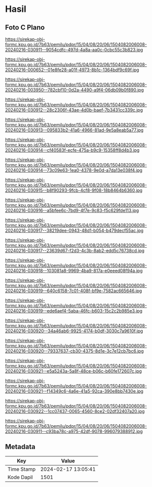 # Hasil

## Foto C Plano

https://sirekap-obj-formc.kpu.go.id/7b63/pemilu/pdpr/15/04/08/20/06/1504082006008-20240216-030911--9054cdfc-497d-4a8a-aa0c-0cbc55c3b823.jpg

https://sirekap-obj-formc.kpu.go.id/7b63/pemilu/pdpr/15/04/08/20/06/1504082006008-20240216-000652--01e8fe28-a01f-4973-8b1c-1364bdf9c69f.jpg

https://sirekap-obj-formc.kpu.go.id/7b63/pemilu/pdpr/15/04/08/20/06/1504082006008-20240216-003950--782cbf10-0d2a-4490-a9f4-06db09b0f890.jpg

https://sirekap-obj-formc.kpu.go.id/7b63/pemilu/pdpr/15/04/08/20/06/1504082006008-20240216-030912--28c2306f-43ae-4d0b-baef-7b3431cc339c.jpg

https://sirekap-obj-formc.kpu.go.id/7b63/pemilu/pdpr/15/04/08/20/06/1504082006008-20240216-030913--095833b2-41a6-4966-81ad-9e5a8eab5a77.jpg

https://sirekap-obj-formc.kpu.go.id/7b63/pemilu/pdpr/15/04/08/20/06/1504082006008-20240216-030914--cf40583f-ecfe-475a-b9c9-15358ff8d4b3.jpg

https://sirekap-obj-formc.kpu.go.id/7b63/pemilu/pdpr/15/04/08/20/06/1504082006008-20240216-030914--73c09e63-1ea0-4378-9e0d-a7da13e038f4.jpg

https://sirekap-obj-formc.kpu.go.id/7b63/pemilu/pdpr/15/04/08/20/06/1504082006008-20240216-030915--b8f90293-9fcb-4cf8-9f08-18b8464b6360.jpg

https://sirekap-obj-formc.kpu.go.id/7b63/pemilu/pdpr/15/04/08/20/06/1504082006008-20240216-030916--a5bfee6c-7bd9-4f7e-9c83-f5c629fde113.jpg

https://sirekap-obj-formc.kpu.go.id/7b63/pemilu/pdpr/15/04/08/20/06/1504082006008-20240216-030917--38219dee-0943-48d1-b054-b479decf55ac.jpg

https://sirekap-obj-formc.kpu.go.id/7b63/pemilu/pdpr/15/04/08/20/06/1504082006008-20240216-030917--23639d67-f2d3-4c3b-8ab2-edd5c76738cd.jpg

https://sirekap-obj-formc.kpu.go.id/7b63/pemilu/pdpr/15/04/08/20/06/1504082006008-20240216-030918--103081a8-9969-4ba9-817a-e0eeed08f94a.jpg

https://sirekap-obj-formc.kpu.go.id/7b63/pemilu/pdpr/15/04/08/20/06/1504082006008-20240216-030919--640c6158-7c01-408f-bf9e-7582ac665646.jpg

https://sirekap-obj-formc.kpu.go.id/7b63/pemilu/pdpr/15/04/08/20/06/1504082006008-20240216-030919--ede6aef4-5aba-46fc-b603-15c2c2b985e3.jpg

https://sirekap-obj-formc.kpu.go.id/7b63/pemilu/pdpr/15/04/08/20/06/1504082006008-20240216-030920--34a46ab6-9925-4174-b0df-3030c7a9610f.jpg

https://sirekap-obj-formc.kpu.go.id/7b63/pemilu/pdpr/15/04/08/20/06/1504082006008-20240216-030920--79337637-cb30-4375-8d1e-3c7e12cb7bc6.jpg

https://sirekap-obj-formc.kpu.go.id/7b63/pemilu/pdpr/15/04/08/20/06/1504082006008-20240216-030921--e5a5243a-5a8f-48ce-b06c-b60fe172607c.jpg

https://sirekap-obj-formc.kpu.go.id/7b63/pemilu/pdpr/15/04/08/20/06/1504082006008-20240216-030921--f14349c6-4a6e-41a5-92ca-390e8bb7430e.jpg

https://sirekap-obj-formc.kpu.go.id/7b63/pemilu/pdpr/15/04/08/20/06/1504082006008-20240216-030922--1cc07437-0065-4560-8ce2-02df32407a20.jpg

https://sirekap-obj-formc.kpu.go.id/7b63/pemilu/pdpr/15/04/08/20/06/1504082006008-20240216-030911--c93ba78c-a975-42df-9078-996079388912.jpg


## Metadata

| Key        | Value               |
| ---------- | ------------------- |
| Time Stamp | 2024-02-17 13:05:41 |
| Kode Dapil | 1501                |



